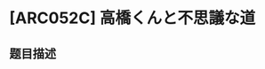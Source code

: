 # [ARC052C] 高橋くんと不思議な道

## 题目描述

[problemUrl]: https://atcoder.jp/contests/arc052/tasks/arc052_c



